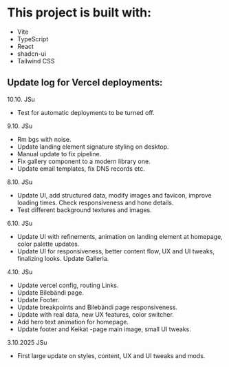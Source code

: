 # This project is built with:

- Vite
- TypeScript
- React
- shadcn-ui
- Tailwind CSS


## Update log for Vercel deployments:
10.10. JSu
* Test for automatic deployments to be turned off.

9.10. JSu
* Rm bgs with noise.
* Update landing element signature styling on desktop.
* Manual update to fix pipeline.
* Fix gallery component to a modern library one.
* Update email templates, fix DNS records etc.
  
8.10. JSu
* Update UI, add structured data, modify images and favicon, improve loading times. Check responsiveness and hone details.
* Test different background textures and images.

6.10. JSu
* Update UI with refinements, animation on landing element at homepage, color palette updates.
* Update UI for responsiveness, better content flow, UX and UI tweaks, finalizing looks. Update Galleria.

4.10. JSu
* Update vercel config, routing Links.
* Update Bilebändi page.
* Update Footer.
* Update breakpoints and Bilebändi page responsiveness.
* Update with real data, new UX features, color switcher.
* Add hero text animation for homepage.
* Update footer and Keikat -page main image, small UI tweaks.

3.10.2025 JSu
* First large update on styles, content, UX and UI tweaks and mods.

